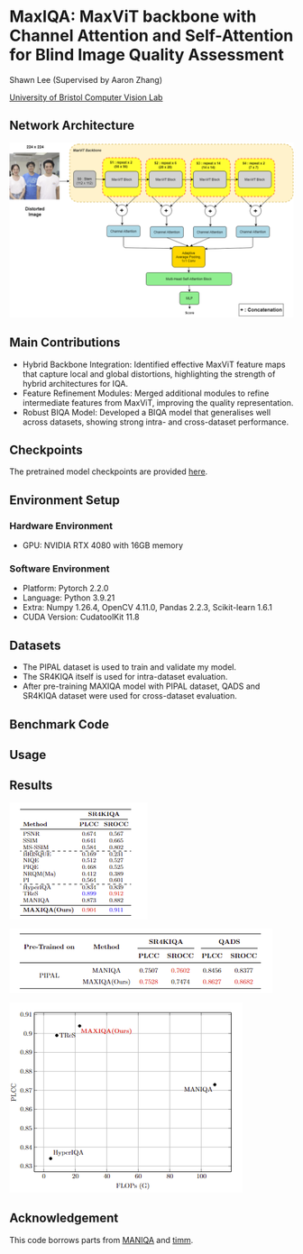 # MaxIQA: MaxViT backbone with Channel Attention and Self-Attention for Blind Image Quality Assessment

Shawn Lee (Supervised by Aaron Zhang)

[University of Bristol Computer Vision Lab](https://vilab.blogs.bristol.ac.uk/research/computer-vision/)

## Network Architecture
![image.png](image/MAXIQA.png)

## Main Contributions
- Hybrid Backbone Integration: Identified effective MaxViT feature maps that capture local and global distortions, highlighting the strength of hybrid architectures for IQA.
- Feature Refinement Modules: Merged additional modules to refine intermediate features from MaxViT, improving the quality representation.
- Robust BIQA Model: Developed a BIQA model that generalises well across datasets, showing strong intra- and cross-dataset performance.

## Checkpoints
The pretrained model checkpoints are provided [here](https://drive.google.com/drive/folders/1fFv3BFGcDvrerYEMK9wWPuJzqtF9aRN_?usp=drive_link).

## Environment Setup
### Hardware Environment
- GPU: NVIDIA RTX 4080 with 16GB memory

### Software Environment
- Platform: Pytorch 2.2.0
- Language: Python 3.9.21
- Extra: Numpy 1.26.4, OpenCV 4.11.0, Pandas 2.2.3, Scikit-learn 1.6.1
- CUDA Version: CudatoolKit 11.8

## Datasets
- The PIPAL dataset is used to train and validate my model. 
- The SR4KIQA itself is used for intra-dataset evaluation.
- After pre-training MAXIQA model with PIPAL dataset, QADS and SR4KIQA dataset were used for cross-dataset evaluation.

## Benchmark Code


## Usage

## Results
![image1.png](image/sr4kiqa.png)

![image.png](image/image.png)

![image2.pmg](image/flops.png)

## Acknowledgement
This code borrows parts from [MANIQA](https://github.com/IIGROUP/MANIQA#) and [timm](https://github.com/rwightman/pytorch-image-models).
